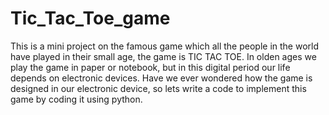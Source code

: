 # Tic_Tac_Toe_game
This is a mini project on the famous game which all the people in the world have played in their small age, the game is TIC TAC TOE. In olden ages we play the game in paper or notebook, but in this digital period our life depends on electronic devices. Have we ever wondered how the game is designed in our electronic device, so lets write a code to implement this game by coding it using python.
